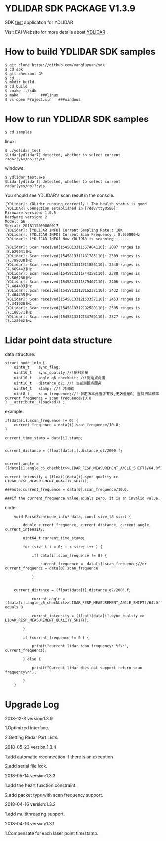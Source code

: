 YDLIDAR SDK PACKAGE V1.3.9
=====================================================================

SDK [test](https://github.com/yangfuyuan/sdk) application for YDLIDAR

Visit EAI Website for more details about [YDLIDAR](http://www.ydlidar.com/) .

How to build YDLIDAR SDK samples
=====================================================================
    $ git clone https://github.com/yangfuyuan/sdk
    $ cd sdk
    $ git checkout G6
    $ cd ..
    $ mkdir build
    $ cd build
    $ cmake ../sdk
    $ make			###linux
    $ vs open Project.sln	###windows
    
How to run YDLIDAR SDK samples
=====================================================================
    $ cd samples

linux:

	$ ./ydlidar_test
	$Lidar[ydlidar7] detected, whether to select current radar(yes/no)?:yes

windows:

	$ ydlidar_test.exe
	$Lidar[ydlidar7] detected, whether to select current radar(yes/no)?:yes

You should see YDLIDAR's scan result in the console:

	[YDLidar]: YDLidar running correctly ! The health status is good
	[YDLIDAR] Connection established in [/dev/ttyUSB0]:
	Firmware version: 1.0.5
	Hardware version: 2
	Model: G6
	Serial: 2018112000000017
	[YDLidar]: [YDLIDAR INFO] Current Sampling Rate : 18K
	[YDLidar]: [YDLIDAR INFO] Current Scan Frequency : 8.000000Hz
	[YDLidar]: [YDLIDAR INFO] Now YDLIDAR is scanning ......

	[YDLidar]: Scan received[1545813311357484110]: 2087 ranges is [8.629041]Hz
	[YDLidar]: Scan received[1545813311481785110]: 2309 ranges is [7.799038]Hz
	[YDLidar]: Scan received[1545813311611886110]: 2348 ranges is [7.669442]Hz
	[YDLidar]: Scan received[1545813311744358110]: 2380 ranges is [7.566280]Hz
	[YDLidar]: Scan received[1545813311879407110]: 2406 ranges is [7.484483]Hz
	[YDLidar]: Scan received[1545813312016237110]: 2432 ranges is [7.404435]Hz
	[YDLidar]: Scan received[1545813312153357110]: 2453 ranges is [7.341020]Hz
	[YDLidar]: Scan received[1545813312292580110]: 2505 ranges is [7.188571]Hz
	[YDLidar]: Scan received[1545813312434769110]: 2527 ranges is [7.125962]Hz




Lidar point data structure
=====================================================================

data structure:

	struct node_info {
    	uint8_t    sync_flag;
    	uint16_t   sync_quality;//!信号质量
    	uint16_t   angle_q6_checkbit; //!测距点角度
    	uint16_t   distance_q2; //! 当前测距点距离
    	uint64_t   stamp; //! 时间戳
    	uint8_t    scan_frequence;//! 特定版本此值才有效,无效值是0, 当前扫描频率current_frequence = scan_frequence/10.0
	} __attribute__((packed)) ;

example:

	if(data[i].scan_frequence != 0) {
 		current_frequence = data[i].scan_frequence/10.0;
	}

	current_time_stamp = data[i].stamp;


	current_distance = (float)data[i].distance_q2/2000.f;


	current_angle = ((data[i].angle_q6_checkbit>>LIDAR_RESP_MEASUREMENT_ANGLE_SHIFT)/64.0f);

	current_intensity = (float)(data[i].sync_quality >> LIDAR_RESP_MEASUREMENT_QUALITY_SHIFT);

	###note:current_frequence = data[0].scan_frequence/10.0.

	###if the current_frequence value equals zero, it is an invalid value.

code:
        
        void ParseScan(node_info* data, const size_t& size) {

            double current_frequence, current_distance, current_angle, current_intensity;

            uint64_t current_time_stamp;

            for (size_t i = 0; i < size; i++ ) {

                if( data[i].scan_frequence != 0) {

                    current_frequence =  data[i].scan_frequence;//or current_frequence = data[0].scan_frequence

                }

				
		current_distance = (float)data[i].distance_q2/2000.f;

                current_angle = ((data[i].angle_q6_checkbit>>LIDAR_RESP_MEASUREMENT_ANGLE_SHIFT)/64.0f);//LIDAR_RESP_MEASUREMENT_ANGLE_SHIFT equals 8

                current_intensity = (float)(data[i].sync_quality >> LIDAR_RESP_MEASUREMENT_QUALITY_SHIFT);

            }

            if (current_frequence != 0 ) {

                printf("current lidar scan frequency: %f\n", current_frequence);

            } else {

                printf("Current lidar does not support return scan frequency\n");

            }
        }





Upgrade Log
=====================================================================

2018-12-3 version:1.3.9

1.Optimized interface.

2.Getting Radar Port Lists.

2018-05-23 version:1.3.4

1.add automatic reconnection if there is an exception

2.add serial file lock.

2018-05-14 version:1.3.3

   1.add the heart function constraint.

   2.add packet type with scan frequency support.

2018-04-16 version:1.3.2

   1.add multithreading support.

2018-04-16 version:1.3.1

   1.Compensate for each laser point timestamp.

